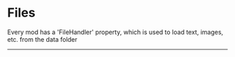 # Files

Every mod has a 'FileHandler' property, which is used to load text, images, etc. from the data folder

---

